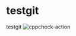 # testgit
testgit
![cppcheck-action](https://github.com/99002440/testgit/workflows/cppcheck-action/badge.svg)
